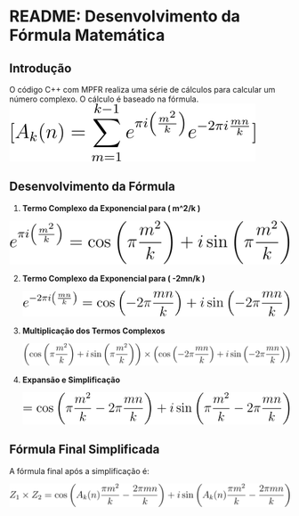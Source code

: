 # README: Desenvolvimento da Fórmula Matemática

## Introdução
O código C++ com MPFR realiza uma série de cálculos para calcular um número complexo. O cálculo é baseado na fórmula.
        ![Equação](imagens/ak.svg)

## Desenvolvimento da Fórmula
1. **Termo Complexo da Exponencial para \( m^2/k \)**
  
  ![Equação](Img/real1.svg)


2. **Termo Complexo da Exponencial para \( -2mn/k \)**


    ![Equação](Img/imeginario1.svg)

3. **Multiplicação dos Termos Complexos**


   ![Equação](Img/mutiplicacaoC.svg)

4. **Expansão e Simplificação**
   
    ![Equação](Img/tt.svg)

## Fórmula Final Simplificada
A fórmula final após a simplificação é:

   ![Equação](Img/final.svg)
